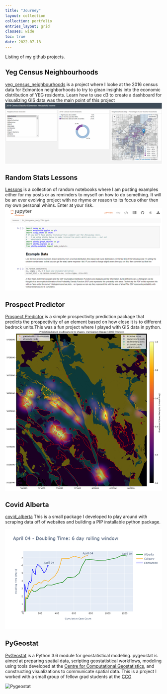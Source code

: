 ```yaml
---
title: "Journey"
layout: collection
collection: portfolio
entries_layout: grid
classes: wide
toc: true
date: 2022-07-18
---
```

Listing of my github projects.


## Yeg Census Neighbourhoods
[yeg_census_neighbourhoods](portfolio/yeg_census_neighbourhoods.md) is a project where I looke at the 2016 census data for Edmonton neighborhoods to try to glean insights into the economic distribution of YEG residents. Learn how to use d3 to create a dashboard for visualizing GIS data was the main point of this project
![Census Dashboard](web_posts/images/yeg_census_dashboard_preview.gif)

## Random Stats Lessons

[Lessons](portfolio/lessons.md) is a collection of random notebooks where I am posting examples either for my posts or as reminders to myself on how to do something. It will be an ever evolving project with no rhyme or reason to its focus other then my own personal whims. Enter at your risk.
![Lessons](web_posts/images/2020/lessons_nbs.png)

## Prospect Predictor

[Prospect Predictor](portfolio/prospect_predictor.md) is a simple prospectivity prediction package that predicts the
prospectivity of an element based on how close it is to different bedrock units.This was a fun project where I played with GIS data in python.
![Prediction Heat Map](web_posts/images/predictionHeatMap_projectBoundary.png "Prediction Heat Map")

## Covid Alberta

[covid_alberta](portfolio/covid_alberta.md) This is a small package I developed to play around with scraping data off of websites and building a PIP installable python package.

![Alberta Doubling Time](web_posts/images/Alberta_doublingTime_RW.png)

## PyGeostat

[PyGeostat](portfolio/pygeostat.md) is a Python 3.6 module for geostatistical modeling. pygeostat is aimed at preparing spatial data, scripting geostatistical workflows, modeling using tools developed at the [Centre for Computational Geostatistics](http://www.ccgalberta.com/), and constructing visualizations to communicate spatial data. This is a project I worked with a small group of fellow grad students at the [CCG]((http://www.ccgalberta.com/))

![Pygeostat](http://www.ccgalberta.com/pygeostat/_images/pygeostat_logo.png)
